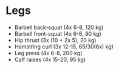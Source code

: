 # Legs
* Barbell back-squat (4x 6-8, 120 kg)
* Barbell front-squat (4x 6-8, 90 kg)
* Hip thrust (3x (10 + 2x 5), 20 kg)
* Hamstring curl (3x 12-15, 65/30(6x) kg)
* Leg press (4x 6-8, 200 kg)
* Calf raises (4x 15-20, 95 kg)
